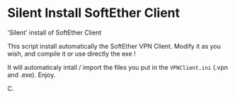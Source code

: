 # Silent Install SoftEther Client
'Silent' install of SoftEther Client

This script install automatically the SoftEther VPN Client. Modify it as you wish, and compile it or use directly the exe !

It will automaticaly intall / import the files you put in the ```VPNClient.ini``` (.vpn and .exe).
Enjoy.

C.
